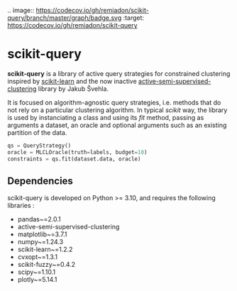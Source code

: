 <!--- 
.. image:: https://img.shields.io/pypi/v/scikit-mine.svg
  :target: https://pypi.python.org/pypi/scikit-mine/ 
-->
.. image:: https://codecov.io/gh/remiadon/scikit-query/branch/master/graph/badge.svg
  :target: https://codecov.io/gh/remiadon/scikit-query
<!--- 
.. image:: https://pepy.tech/badge/scikit-mine
  :target: https://pepy.tech/project/scikit-mine

.. image:: https://mybinder.org/badge_logo.svg
 :target: https://mybinder.org/v2/gh/scikit-mine/scikit-mine/HEAD?filepath=docs%2Ftutorials%2Fperiodic%2Fperiodic_canadian_tv.ipynb
-->
# scikit-query

**scikit-query** is a library of active query strategies for constrained clustering inspired by [scikit-learn](https://scikit-learn.org)
and the now inactive [active-semi-supervised-clustering](https://github.com/datamole-ai/active-semi-supervised-clustering) library by Jakub Švehla.

It is focused on algorithm-agnostic query strategies, i.e. methods that do not rely on a particular clustering algorithm.
In typical *scikit* way, the library is used by instanciating a class and using its *fit* method, passing as arguments a dataset, an oracle and optional arguments such as an existing partition of the data.

``` python
qs = QueryStrategy()
oracle = MLCLOracle(truth=labels, budget=10)
constraints = qs.fit(dataset.data, oracle)
```

## Dependencies

scikit-query is developed on Python >= 3.10, and requires the following libraries :

- pandas~=2.0.1
- active-semi-supervised-clustering
- matplotlib~=3.7.1
- numpy~=1.24.3
- scikit-learn~=1.2.2
- cvxopt~=1.3.1
- scikit-fuzzy~=0.4.2
- scipy~=1.10.1
- plotly~=5.14.1